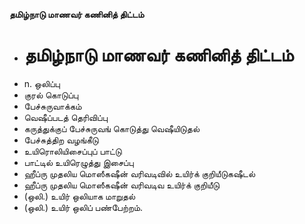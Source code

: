 **தமிழ்நாடு மாணவர் கணினித் திட்டம்**
- # தமிழ்நாடு மாணவர் கணினித் திட்டம்
- n. ஒலிப்பு
- குரல் கொடுப்பு
- பேச்சுருவாக்கம்
- வெஷீப்படத் தெரிவிப்பு
- கருத்துக்குப் பேச்சுருவங் கொடுத்து வெஷீயிடுதல்
- பேச்சுத்திற வழங்கீடு
- உயிரொலியிசைப்புப் பாட்டு
- பாட்டில் உயிரெழுத்து இசைப்பு
- ஹீப்ரு முதலிய மொஸீகஷீன் வரிவடிவில் உயிர்க் குறியீடுகஷீடல்
- ஹீப்ரு முதலிய மொஸீகஷீன் வரிவடிவ உயிர்க் குறியீடு
- (ஒலி.) உயிர் ஒலியாக மாறுதல்
- (ஒலி.) உயிர் ஒலிப் பண்பேற்றம்.

